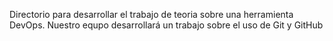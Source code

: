 Directorio para desarrollar el trabajo de teoria sobre una herramienta DevOps. Nuestro equpo desarrollará un trabajo sobre el uso de Git y GitHub
